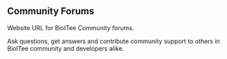 ## Community Forums
Website URL for BioITee Community forums.

Ask questions, get answers and contribute community support to others in BioITee community and developers alike.
